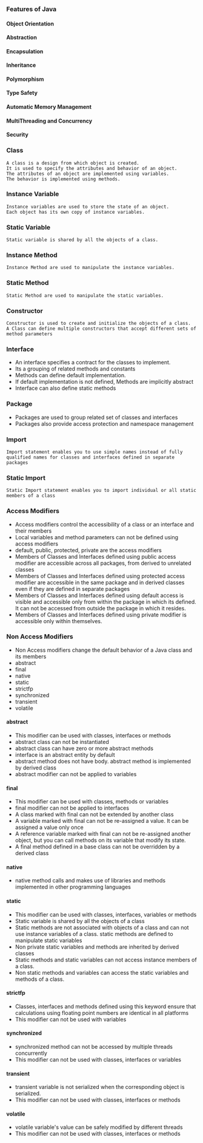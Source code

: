 ### Features of Java

#### Object Orientation

	

#### Abstraction

	

#### Encapsulation

	

#### Inheritance

	

#### Polymorphism

	

#### Type Safety

	

#### Automatic Memory Management

	

#### MultiThreading and Concurrency

	

#### Security

	

### Class

	A class is a design from which object is created.
	It is used to specify the attributes and behavior of an object.
	The attributes of an object are implemented using variables.
	The behavior is implemented using methods.

### Instance Variable

	Instance variables are used to store the state of an object.
	Each object has its own copy of instance variables.

### Static Variable
	
	Static variable is shared by all the objects of a class.

### Instance Method

	Instance Method are used to manipulate the instance variables.

### Static Method

	Static Method are used to manipulate the static variables.

### Constructor

	Constructor is used to create and initialize the objects of a class.
	A Class can define multiple constructors that accept different sets of method parameters


### Interface

* An interface specifies a contract for the classes to implement.
* Its a grouping of related methods and constants
* Methods can define default implementation. 
* If default implementation is not defined, Methods are implicitly abstract
* Interface can also define static methods

### Package

* Packages are used to group related set of classes and interfaces
* Packages also provide access protection and namespace management

### Import

	Import statement enables you to use simple names instead of fully 
	qualified names for classes and interfaces defined in separate packages
	
### Static Import

	Static Import statement enables you to import individual or all static members of a class

### Access Modifiers

* Access modifiers control the accessibility of a class or an interface and their members
* Local variables and method parameters can not be defined using access modifiers
* default, public, protected, private are the access modifiers 
* Members of Classes and Interfaces defined using public access modifier are accessible across all packages, from derived to unrelated classes
* Members of Classes and Interfaces defined using protected access modifier are accessible in the same package and in derived classes even if they are defined in separate packages
* Members of Classes and Interfaces defined using default access is visible and accessible only from within the package in which its defined. It can not be accessed from outside the package in which it resides.
* Members of Classes and Interfaces defined using private modifier is accessible only within themselves.

### Non Access Modifiers

* Non Access modifiers change the default behavior of a Java class and its members
* abstract
* final
* native
* static
* strictfp
* synchronized
* transient
* volatile

#### abstract

* This modifier can be used with classes, interfaces or methods 
* abstract class can not be instantiated
* abstract class can have zero or more abstract methods
* interface is an abstract entity by default
* abstract method does not have body. abstract method is implemented by derived class
* abstract modifier can not be applied to variables

#### final

* This modifier can be used with classes, methods or variables
* final modifier can not be applied to interfaces
* A class marked with final can not be extended by another class
* A variable marked with final can not be re-assigned a value. It can be assigned a value only once
* A reference variable marked with final can not be re-assigned another object, but you can call methods on its variable that modify its state.
* A final method defined in a base class can not be overridden by a derived class

#### native

* native method calls and makes use of libraries and methods implemented in other programming languages

#### static

* This modifier can be used with classes, interfaces, variables or methods
* Static variable is shared by all the objects of a class
* Static methods are not associated with objects of a class and can not use instance variables of a class. static methods are defined to manipulate static variables
* Non private static variables and methods are inherited by derived classes 
* Static methods and static variables can not access instance members of a class.
* Non static methods and variables can access the static variables and methods of a class.


#### strictfp

* Classes, interfaces and methods defined using this keyword ensure that calculations using floating point numbers are identical in all platforms
* This modifier can not be used with variables

#### synchronized

* synchronized method can not be accessed by multiple threads concurrently
* This modifier can not be used with classes, interfaces or variables 

#### transient

* transient variable is not serialized when the corresponding object is serialized.
* This modifier can not be used with classes, interfaces or methods 

#### volatile

* volatile variable's value can be safely modified by different threads
* This modifier can not be used with classes, interfaces or methods 


